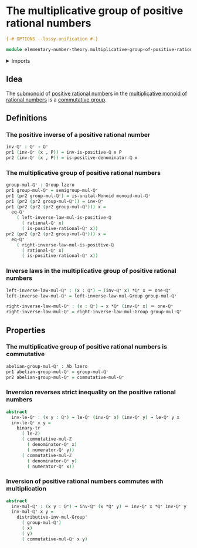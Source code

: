 # The multiplicative group of positive rational numbers

```agda
{-# OPTIONS --lossy-unification #-}

module elementary-number-theory.multiplicative-group-of-positive-rational-numbers where
```

<details><summary>Imports</summary>

```agda
open import elementary-number-theory.multiplication-integers
open import elementary-number-theory.multiplication-rational-numbers
open import elementary-number-theory.multiplicative-monoid-of-rational-numbers
open import elementary-number-theory.positive-rational-numbers
open import elementary-number-theory.rational-numbers
open import elementary-number-theory.strict-inequality-integers

open import foundation.binary-transport
open import foundation.cartesian-product-types
open import foundation.dependent-pair-types
open import foundation.identity-types
open import foundation.universe-levels

open import group-theory.abelian-groups
open import group-theory.groups
open import group-theory.monoids
open import group-theory.submonoids
```

</details>

## Idea

The [submonoid](group-theory.submonoids.md) of
[positive rational numbers](elementary-number-theory.positive-rational-numbers.md)
in the
[multiplicative monoid of rational numbers](elementary-number-theory.multiplicative-monoid-of-rational-numbers.md)
is a [commutative group](group-theory.abelian-groups.md).

## Definitions

### The positive inverse of a positive rational number

```agda
inv-ℚ⁺ : ℚ⁺ → ℚ⁺
pr1 (inv-ℚ⁺ (x , P)) = inv-is-positive-ℚ x P
pr2 (inv-ℚ⁺ (x , P)) = is-positive-denominator-ℚ x
```

### The multiplicative group of positive rational numbers

```agda
group-mul-ℚ⁺ : Group lzero
pr1 group-mul-ℚ⁺ = semigroup-mul-ℚ⁺
pr1 (pr2 group-mul-ℚ⁺) = is-unital-Monoid monoid-mul-ℚ⁺
pr1 (pr2 (pr2 group-mul-ℚ⁺)) = inv-ℚ⁺
pr1 (pr2 (pr2 (pr2 group-mul-ℚ⁺))) x =
  eq-ℚ⁺
    ( left-inverse-law-mul-is-positive-ℚ
      ( rational-ℚ⁺ x)
      ( is-positive-rational-ℚ⁺ x))
pr2 (pr2 (pr2 (pr2 group-mul-ℚ⁺))) x =
  eq-ℚ⁺
    ( right-inverse-law-mul-is-positive-ℚ
      ( rational-ℚ⁺ x)
      ( is-positive-rational-ℚ⁺ x))
```

### Inverse laws in the multiplicative group of positive rational numbers

```agda
left-inverse-law-mul-ℚ⁺ : (x : ℚ⁺) → (inv-ℚ⁺ x) *ℚ⁺ x ＝ one-ℚ⁺
left-inverse-law-mul-ℚ⁺ = left-inverse-law-mul-Group group-mul-ℚ⁺

right-inverse-law-mul-ℚ⁺ : (x : ℚ⁺) → x *ℚ⁺ (inv-ℚ⁺ x) ＝ one-ℚ⁺
right-inverse-law-mul-ℚ⁺ = right-inverse-law-mul-Group group-mul-ℚ⁺
```

## Properties

### The multiplicative group of positive rational numbers is commutative

```agda
abelian-group-mul-ℚ⁺ : Ab lzero
pr1 abelian-group-mul-ℚ⁺ = group-mul-ℚ⁺
pr2 abelian-group-mul-ℚ⁺ = commutative-mul-ℚ⁺
```

### Inversion reverses strict inequality on the positive rational numbers

```agda
abstract
  inv-le-ℚ⁺ : (x y : ℚ⁺) → le-ℚ⁺ (inv-ℚ⁺ x) (inv-ℚ⁺ y) → le-ℚ⁺ y x
  inv-le-ℚ⁺ x y =
    binary-tr
      ( le-ℤ)
      ( commutative-mul-ℤ
        ( denominator-ℚ⁺ x)
        ( numerator-ℚ⁺ y))
      ( commutative-mul-ℤ
        ( denominator-ℚ⁺ y)
        ( numerator-ℚ⁺ x))
```

### Inversion of positive rational numbers commutes with multiplication

```agda
abstract
  inv-mul-ℚ⁺ : (x y : ℚ⁺) → inv-ℚ⁺ (x *ℚ⁺ y) ＝ inv-ℚ⁺ x *ℚ⁺ inv-ℚ⁺ y
  inv-mul-ℚ⁺ x y =
    distributive-inv-mul-Group'
      ( group-mul-ℚ⁺)
      ( x)
      ( y)
      ( commutative-mul-ℚ⁺ x y)
```
